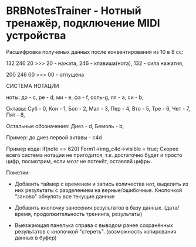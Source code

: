 # BRBNotesTrainer - Нотный тренажёр, подключение MIDI устройства


Расшифровка полученых данных после конвентирования из 10 в 8 сс:

132 246 20 >>> 20 - нажата, 246 - клавиша(нота), 132 - сила нажатия,

200 246 00 >>> 00 - отпущена

СИСТЕМА НОТАЦИИ

ноты:
до - c,
ре - d,
ми - e,
фа - f,
соль-g,
ля - a,
си - b,

Октавы:
Суб - 0,
Кон - 1,
Бол - 2,
Мал - 3,
Пер - 4,
Вто - 5,
Тре - 6,
Чет - 7,
Пят - 8,

Остальные обозначения:
Диез - d,
Бемоль - b,

Пример:
до диез первой актавы - c4d

Пример кода:
if(note == 620) Form1->img_c4d->visible = true;
Скорее всего система нотации не пригодится, т.к. достаточно будет и просто цифр, посмотрим, если мозг не потекёт, оставляй цифры.

Пометки:
- Добавить таймер с временем и запись количества нот, выделить из них результаты с разделением на верные/ошибочные. Кнопочкой "заново" обнулять все текущие данные

- Добавить кнопочку занесения результатов в базу данных. (дата/время, продолжительность тренинга, результаты)

- Выезжающая панелька справа с выводом ранее сохранённых результатов с кнопочкой "стереть". (возможность копирования данных в буфер)
